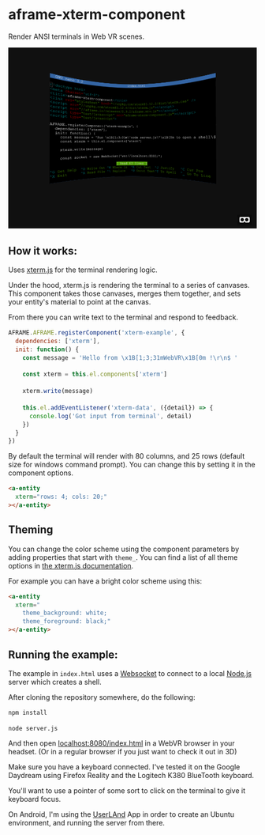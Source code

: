 # aframe-xterm-component

Render ANSI terminals in Web VR scenes.

![Screenshot of the terminal](https://raw.githubusercontent.com/RangerMauve/aframe-xterm-component/master/screenshot.png)

## How it works:

Uses [xterm.js](https://xtermjs.org/) for the terminal rendering logic.

Under the hood, xterm.js is rendering the terminal to a series of canvases. This component takes those canvases, merges them together, and sets your entity's material to point at the canvas.

From there you can write text to the terminal and respond to feedback.

```javascript
AFRAME.AFRAME.registerComponent('xterm-example', {
  dependencies: ['xterm'],
  init: function() {
    const message = 'Hello from \x1B[1;3;31mWebVR\x1B[0m !\r\n$ '

    const xterm = this.el.components['xterm']

    xterm.write(message)

    this.el.addEventListener('xterm-data', ({detail}) => {
      console.log('Got input from terminal', detail)
    })
  }
})
```

By default the terminal will render with 80 columns, and 25 rows (default size for windows command prompt). You can change this by setting it in the component options.

```html
<a-entity
  xterm="rows: 4; cols: 20;"
></a-entity>
```

## Theming

You can change the color scheme using the component parameters by adding properties that start with `theme_`. You can find a list of all theme options in [the xterm.js documentation](https://xtermjs.org/docs/api/terminal/interfaces/itheme/).

For example you can have a bright color scheme using this:

```html
<a-entity
  xterm="
    theme_background: white;
    theme_foreground: black;"
></a-entity>
```

## Running the example:

The example in `index.html` uses a [Websocket](https://developer.mozilla.org/en-US/docs/Web/API/WebSocket) to connect to a local [Node.js](http://nodejs.org/) server which creates a shell.

After cloning the repository somewhere, do the following:

```
npm install

node server.js
```

And then open [localhost:8080/index.html](http://localhost:8080/index.html) in a WebVR browser in your headset. (Or in a regular browser if you just want to check it out in 3D)

Make sure you have a keyboard connected. I've tested it on the Google Daydream using Firefox Reality and the Logitech K380 BlueTooth keyboard.

You'll want to use a pointer of some sort to click on the terminal to give it keyboard focus.

On Android, I'm using the [UserLAnd](https://github.com/CypherpunkArmory/UserLAnd) App in order to create an Ubuntu environment, and running the server from there.

